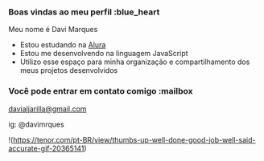 ### Boas vindas ao meu perfil :blue_heart

Meu nome é Davi Marques

- Estou estudando na [Alura](https://www.alura.com.br)
- Estou me desenvolvendo na linguagem JavaScript
- Utilizo esse espaço para minha organização e compartilhamento dos meus projetos desenvolvidos

### Você pode entrar em contato comigo :mailbox

davialjarilla@gmail.com

ig: @davimrques

!(https://tenor.com/pt-BR/view/thumbs-up-well-done-good-job-well-said-accurate-gif-20365141)
